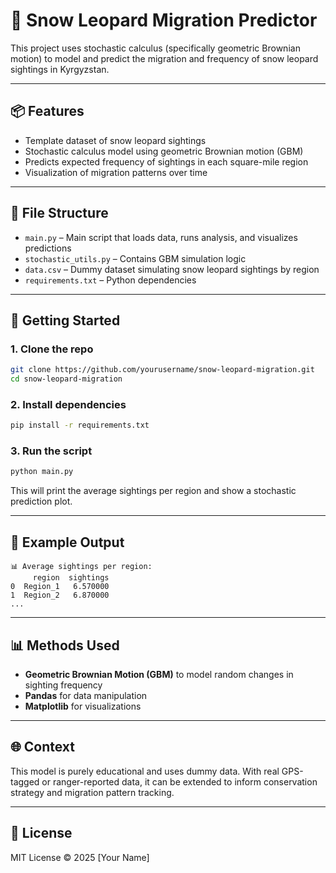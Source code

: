 # 🐾 Snow Leopard Migration Predictor

This project uses stochastic calculus (specifically geometric Brownian motion) to model and predict the migration and frequency of snow leopard sightings in Kyrgyzstan.

---

## 📦 Features

- Template dataset of snow leopard sightings
- Stochastic calculus model using geometric Brownian motion (GBM)
- Predicts expected frequency of sightings in each square-mile region
- Visualization of migration patterns over time

---

## 📁 File Structure

- `main.py` – Main script that loads data, runs analysis, and visualizes predictions
- `stochastic_utils.py` – Contains GBM simulation logic
- `data.csv` – Dummy dataset simulating snow leopard sightings by region
- `requirements.txt` – Python dependencies

---

## 🚀 Getting Started

### 1. Clone the repo

```bash
git clone https://github.com/yourusername/snow-leopard-migration.git
cd snow-leopard-migration
```

### 2. Install dependencies

```bash
pip install -r requirements.txt
```

### 3. Run the script

```bash
python main.py
```

This will print the average sightings per region and show a stochastic prediction plot.

---

## 🧪 Example Output

```
📊 Average sightings per region:
     region  sightings
0  Region_1   6.570000
1  Region_2   6.870000
...
```

---

## 📊 Methods Used

- **Geometric Brownian Motion (GBM)** to model random changes in sighting frequency
- **Pandas** for data manipulation
- **Matplotlib** for visualizations

---

## 🌐 Context

This model is purely educational and uses dummy data. With real GPS-tagged or ranger-reported data, it can be extended to inform conservation strategy and migration pattern tracking.

---

## 📄 License

MIT License © 2025 [Your Name]
